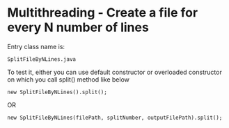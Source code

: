 # Multithreading - Create a file for every N number of lines
Entry class name is:

```
SplitFileByNLines.java
```
To test it, either you can use default constructor or overloaded constructor on which you call split() method like below

```
new SplitFileByNLines().split();
```
OR

```
new SplitFileByNLines(filePath, splitNumber, outputFilePath).split();
```
